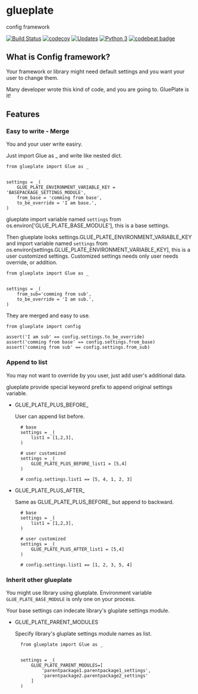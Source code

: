 # glueplate

config framework

[![Build Status](https://travis-ci.org/tsuyukimakoto/glueplate.svg?branch=master)](https://travis-ci.org/tsuyukimakoto/glueplate) [![codecov](https://codecov.io/gh/tsuyukimakoto/glueplate/branch/master/graph/badge.svg)](https://codecov.io/gh/tsuyukimakoto/glueplate) [![Updates](https://pyup.io/repos/github/tsuyukimakoto/glueplate/shield.svg)](https://pyup.io/repos/github/tsuyukimakoto/glueplate/) [![Python 3](https://pyup.io/repos/github/tsuyukimakoto/glueplate/python-3-shield.svg)](https://pyup.io/repos/github/tsuyukimakoto/glueplate/) [![codebeat badge](https://codebeat.co/badges/bb625f2e-572a-410f-9019-08006aac86cf)](https://codebeat.co/projects/github-com-tsuyukimakoto-glueplate-master)

## What is Config framework?

Your framework or library might need default settings and you want your user to change them.

Many developer wrote this kind of code, and you are going to. GluePlate is it!

## Features

### Easy to write - Merge

You and your user write easiry.

Just import Glue as _ and write like nested dict.

```
from glueplate import Glue as _


settings = _(
    GLUE_PLATE_ENVIRONMENT_VARIABLE_KEY = 'BASEPACKAGE_SETTINGS_MODULE',
    from_base = 'comming from base',
    to_be_override = 'I am base.',
)
```

glueplate import variable named `settings` from os.environ['GLUE_PLATE_BASE_MODULE'], this is a base settings.

Then glueplate looks settings.GLUE_PLATE_ENVIRONMENT_VARIABLE_KEY and import variable named `settings` from os.environ[settings.GLUE_PLATE_ENVIRONMENT_VARIABLE_KEY], this is a user customized settings. Customized settings needs only user needs override, or addition.

```
from glueplate import Glue as _


settings = _(
    from_sub='comming from sub',
    to_be_override = 'I am sub.',
)
```

They are merged and easy to use.

```
from glueplate import config

assert('I am sub' == config.settings.to_be_override)
assert('comming from base' == config.settings.from_base)
assert('comming from sub' == config.settings.from_sub)
```

### Append to list

You may not want to override by you user, just add user's additional data.

glueplate provide special keyword prefix to append original settings variable.

- GLUE_PLATE_PLUS_BEFORE_

    User can append list before.

    
        # base
        settings = _(
            list1 = [1,2,3],
        )

        # user customized
        settings = _(
            GLUE_PLATE_PLUS_BEFORE_list1 = [5,4]
        )

        # config.settings.list1 == [5, 4, 1, 2, 3]

- GLUE_PLATE_PLUS_AFTER_

    Same as GLUE_PLATE_PLUS_BEFORE_ but append to backward.

        # base
        settings = _(
            list1 = [1,2,3],
        )

        # user customized
        settings = _(
            GLUE_PLATE_PLUS_AFTER_list1 = [5,4]
        )

        # config.settings.list1 == [1, 2, 3, 5, 4]

### Inherit other glueplate

You might use library using glueplate. Environment variable `GLUE_PLATE_BASE_MODULE` is only one on your process.

Your base settings can indecate library's gluplate settings module.

- GLUE_PLATE_PARENT_MODULES

    Specify library's gluplate settings module names as list.

        from glueplate import Glue as _


        settings = _(
            GLUE_PLATE_PARENT_MODULES=[
                'parentpackage1.parentpackage1_settings',
                'parentpackage2.parentpackage2_settings'
            ]
        )


